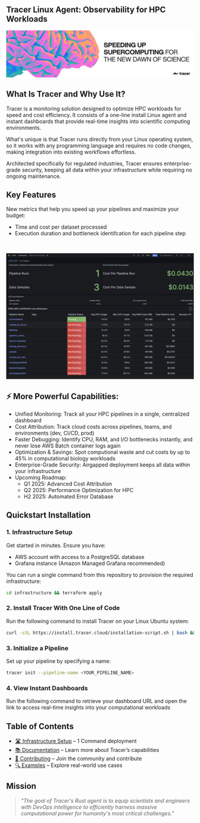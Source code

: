 <h2 align="left">
Tracer Linux Agent: Observability for HPC Workloads
</h2>

![Tracer Banner](docs/images/tracer-banner-image.jpeg)

## What Is Tracer and Why Use It? 
Tracer is a monitoring solution designed to optimize HPC workloads for speed and cost efficiency. It consists of a one-line install Linux agent and instant dashboards that provide real-time insights into scientific computing environments.

What's unique is that Tracer runs directly from your Linux operating system, so it works with any programming language and requires no code changes, making integration into existing workflows effortless.

Architected specifically for regulated industries, Tracer ensures enterprise-grade security, keeping all data within your infrastructure while requiring no ongoing maintenance.

## Key Features 
New metrics that help you speed up your pipelines and maximize your budget:
- Time and cost per dataset processed
- Execution duration and bottleneck identifcation for each pipeline step

<br />

![Tracer Dashboards](docs/images/20250316-kpi-dashboard.png)

## ⚡️ More Powerful Capabilities:
- Unified Monitoring: Track all your HPC pipelines in a single, centralized dashboard
- Cost Attribution: Track cloud costs across pipelines, teams, and environments (dev, CI/CD, prod)
- Faster Debugging: Identify CPU, RAM, and I/O bottlenecks instantly, and never lose AWS Batch container logs again
- Optimization & Savings: Spot computional waste and cut costs by up to 45% in computational biology workloads
- Enterprise-Grade Security: Airgapped deployment keeps all data within your infrastructure
- Upcoming Roadmap:
    - Q1 2025: Advanced Cost Attribution
    - Q2 2025: Performance Optimization for HPC
    - H2 2025: Automated Error Database

## Quickstart Installation
### 1. Infrastructure Setup  
Get started in minutes. Ensure you have:
- AWS account with access to a PostgreSQL database
- Grafana instance (Amazon Managed Grafana recommended)

You can run a single command from this repository to provision the required infrastructure:

```bash
cd infrastructure && terraform apply
 ```

### 2. Install Tracer With One Line of Code
Run the following command to install Tracer on your Linux Ubuntu system:
```bash
curl -sSL https://install.tracer.cloud/installation-script.sh | bash && source ~/.bashrc
 ```
### 3. Initialize a Pipeline
Set up your pipeline by specifying a name:
```bash
tracer init --pipeline-name <YOUR_PIPELINE_NAME>
 ```
### 4. View Instant Dashboards 
Run the following command to retrieve your dashboard URL and open the link to access real-time insights into your computational workloads

## Table of Contents
- [🛣️ Infrastructure Setup](docs/INFRASTRUCTURE_SETUP.md) – 1 Command deployment
- [📚 Documentation](DOCUMENTATION.md) – Learn more about Tracer’s capabilities
- [🤝 Contributing](docs/CONTRIBUTING.md) – Join the community and contribute
- [🔍 Examples](docs/EXAMPLES.md) – Explore real-world use cases 


## Mission

> *"The goal of Tracer's Rust agent is to equip scientists and engineers with DevOps intelligence to efficiently harness massive computational power for humanity's most critical challenges."*
